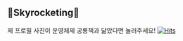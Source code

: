 ## 🚀Skyrocketing🚀


제 프로필 사진이 운영체제 공룡책과 닮았다면 눌러주세요!
[![Hits](https://hits.seeyoufarm.com/api/count/incr/badge.svg?url=https%3A%2F%2Fgithub.com%jiuuoo&count_bg=%2379C83D&title_bg=%23555555&icon=&icon_color=%23E7E7E7&title=hits&edge_flat=false)](https://hits.seeyoufarm.com)


<!--
**JIUUOO/JIUUOO** is a ✨ _special_ ✨ repository because its `README.md` (this file) appears on your GitHub profile.

Here are some ideas to get you started:

- 🔭 I’m currently working on ...
- 🌱 I’m currently learning ...
- 👯 I’m looking to collaborate on ...
- 🤔 I’m looking for help with ...
- 💬 Ask me about ...
- 📫 How to reach me: ...
- 😄 Pronouns: ...
- ⚡ Fun fact: ...
-->
